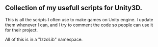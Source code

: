 ## Collection of my usefull scripts for Unity3D.

This is all the scripts I often use to make games on Unity engine. I update them whenever I can, and I try to comment the code so people can use it for their project.

All of this is in a "IzzoLib" namespace.